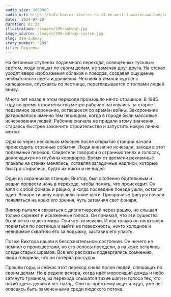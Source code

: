 ```yaml
---
audio_size: 3060960
audio_url: https://kids-horror-stories-ru.s3.eu-west-1.amazonaws.com/audio/299-subway.mp3
date: '2024-07-28'
duration: 02:33
illustration: /images/299-subway.jpg
image_source: /images/299-subway-source.jpg
slug: 299-subway
story_number: '299'
title: Подземка
---
```


На бетонных ступенях подземного перехода, освещённых тусклым светом, люди спешат по своим делам, не замечая друг друга. На стенах уходят вверх изображения облаков и поездов, создавая ощущение несбыточного света и движения. Человек в тёмной куртке с капюшоном, спускаясь по лестнице, переглядывается с толпами людей внизу.

Много лет назад в этом переходе произошло нечто страшное. В 1985 году во время строительства метро рабочие наткнулись на старое подземное захоронение, оставшееся со времён войны. Захоронение датировалось именно тем периодом, когда в городе были массовые исчезновения людей. Рабочие сначала не придали этому значения, стараясь быстрее закончить строительство и запустить новую линию метро.

Однако через несколько месяцев после открытия станции начали происходить странные события. Люди внезапно исчезали, заходя в этот подземный переход. Свидетели говорили о странных тенях и голосах, доносящихся из глубины коридоров. Время от времени рекламные плакаты на стенах менялись, оставляя загадочные надписи, которые быстро стирались, будто их никто и не видел.

Один из охранников станции, Виктор, был особенно бдительным и решил провести ночь в переходе, чтобы понять, что происходит. Он взял с собой фонарь и рацию, и когда последние поезда ушли, остался один. Вскоре тишину нарушили тихие шаги. Призрачные фигуры начали появляться на краю его зрения, чуть затемняя свет фонаря.

Виктор пытался связаться с диспетчерской через рацию, но слышал только скрежет и искажённые голоса. Он понимал, что эти существа были не из нашего мира. Они что-то искали. И как только он попытался подняться по лестнице и выйти на поверхность, нечто холодное и невидимое схватило его за лодыжку, заставив его упасть.

Позже Виктора нашли в бессознательном состоянии. Он ничего не помнил о происшествии, но его волосы поседели, а на коже остались следы старых шрамов. Все его рассказы подвергались сомнению, люди говорили, что он потерял рассудок.

Прошли годы, и сейчас этот переход снова полон людей, спешащих по своим делам. Но в редкие вечера, когда идёт моросящий дождь и небо затянуто туманом, из перехода слышатся тихие шаги и голоса тех, кто погиб здесь десятки лет назад. Они по-прежнему ищут и ждут, уже не опасаясь быть замеченными среди людского потока.